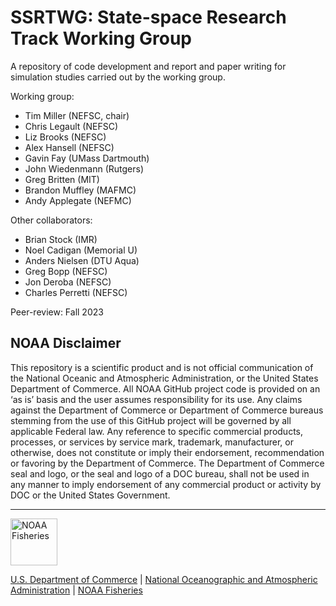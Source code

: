 # SSRTWG: State-space Research Track Working Group

A repository of code development and report and paper writing for simulation studies carried out by the working group.

Working group:
 - Tim Miller (NEFSC, chair)
 - Chris Legault (NEFSC)
 - Liz Brooks (NEFSC)
 - Alex Hansell (NEFSC)
 - Gavin Fay (UMass Dartmouth)
 - John Wiedenmann (Rutgers)
 - Greg Britten (MIT)
 - Brandon Muffley (MAFMC)
 - Andy Applegate (NEFMC)

Other collaborators:
 - Brian Stock (IMR)
 - Noel Cadigan (Memorial U)
 - Anders Nielsen (DTU Aqua)
 - Greg Bopp (NEFSC)
 - Jon Deroba (NEFSC)
 - Charles Perretti (NEFSC)

Peer-review: Fall 2023

## NOAA Disclaimer

This repository is a scientific product and is not official communication of the National Oceanic and
Atmospheric Administration, or the United States Department of Commerce. All NOAA GitHub project code is
provided on an ‘as is’ basis and the user assumes responsibility for its use. Any claims against the Department of
Commerce or Department of Commerce bureaus stemming from the use of this GitHub project will be governed
by all applicable Federal law. Any reference to specific commercial products, processes, or services by service
mark, trademark, manufacturer, or otherwise, does not constitute or imply their endorsement, recommendation or
favoring by the Department of Commerce. The Department of Commerce seal and logo, or the seal and logo of a
DOC bureau, shall not be used in any manner to imply endorsement of any commercial product or activity by
DOC or the United States Government.

****************************

<img src="https://raw.githubusercontent.com/nmfs-general-modeling-tools/nmfspalette/main/man/figures/noaa-fisheries-rgb-2line-horizontal-small.png" height="75" alt="NOAA Fisheries">

[U.S. Department of Commerce](https://www.commerce.gov/) | [National Oceanographic and Atmospheric Administration](https://www.noaa.gov) | [NOAA Fisheries](https://www.fisheries.noaa.gov/)

